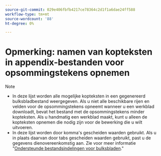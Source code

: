 ```yaml
---
source-git-commit: 029e406fbfb4217ce78364c2d1f1a6dae24ff588
workflow-type: tm+mt
source-wordcount: '88'
ht-degree: 0%

---
```

# Opmerking: namen van kopteksten in appendix-bestanden voor opsommingstekens opnemen

>[!NOTE]
>
>* In deze lijst worden alle mogelijke kopteksten in een gegenereerd bulksbladbestand weergegeven. Als u niet alle beschikbare rijen en velden voor de opsommingstekens opneemt wanneer u een werkblad downloadt, bevat het bestand met de opsommingstekens minder kopteksten. Als u handmatig een werkblad maakt, kunt u alleen de kopteksten opnemen die nodig zijn voor de bewerking die u wilt uitvoeren.
>* In deze lijst worden door komma&#39;s gescheiden waarden gebruikt. Als u in plaats daarvan door tabs gescheiden waarden gebruikt, past u de gegevens dienovereenkomstig aan. Zie voor meer informatie &quot;[Ondersteunde bestandsindelingen voor bulksbladen](/help/search-social-commerce/campaign-management/bulksheets/bulksheet-data-formats/bulksheet-file-formats.md).&quot;


